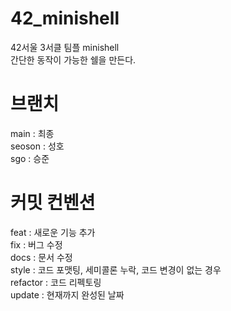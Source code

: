 # 42_minishell
42서울 3서클 팀플 minishell<br>
간단한 동작이 가능한 쉘을 만든다.

# 브랜치
main : 최종 <br>
seoson : 성호 <br>
sgo : 승준

# 커밋 컨벤션
feat : 새로운 기능 추가  <br>
fix : 버그 수정 <br>
docs : 문서 수정  <br>
style : 코드 포맷팅, 세미콜론 누락, 코드 변경이 없는 경우  <br>
refactor : 코드 리펙토링 <br>
update : 현재까지 완성된 날짜 <br>
